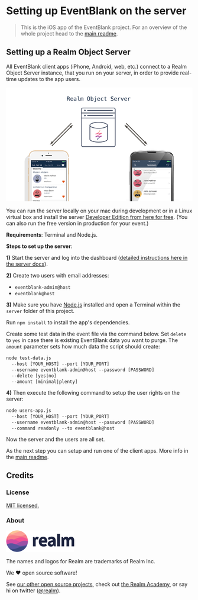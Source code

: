 # Setting up EventBlank on the server

> This is the iOS app of the EventBlank project. For an overview of the whole project head to the [main readme](../README.md).

## Setting up a Realm Object Server

All EventBlank client apps (iPhone, Android, web, etc.) connect to a Realm Object Server instance, that you run on your server, in order to provide real-time updates to the app users.

![](../assets/server.png)

You can run the server locally on your mac during development or in a Linux virtual box and install the server [Developer Edition from here for free](https://realm.io/products/realm-mobile-platform). (You can also run the free version in production for your event.)

**Requirements**: Terminal and Node.js.

**Steps to set up the server**:

**1)** Start the server and log into the dashboard ([detailed instructions here in the server docs](https://realm.io/docs/get-started/installation/mac)).

**2)** Create two users with email addresses:

* `eventblank-admin@host`
* `eventblank@host`

**3)** Make sure you have [Node.js](https://nodejs.org) installed and open a Terminal within the `server` folder of this project.

Run `npm install` to install the app's dependencies.

Create some test data in the event file via the command below. Set `delete` to `yes` in case there is existing EventBlank data you want to purge. The `amount` parameter sets how much data the script should create:

```none
node test-data.js 
  --host [YOUR_HOST] --port [YOUR_PORT] 
  --username eventblank-admin@host --password [PASSWORD] 
  --delete [yes|no]
  --amount [minimal|plenty]
```

**4)** Then execute the following command to setup the user rights on the server:

```none
node users-app.js 
  --host [YOUR_HOST] --port [YOUR_PORT] 
  --username eventblank-admin@host --password [PASSWORD] 
  --command readonly --to eventblank@host
```

Now the server and the users are all set. 

As the next step you can setup and run one of the client apps. More info in the [main readme](../README.md).

## Credits

### License

[MIT licensed.](LICENSE)

### About

<img src="../assets/realm.png" width="184" />

The names and logos for Realm are trademarks of Realm Inc.

We :heart: open source software!

See [our other open source projects](https://realm.github.io), check out [the Realm Academy](https://academy.realm.io), or say hi on twitter ([@realm](https://twitter.com/realm)).
